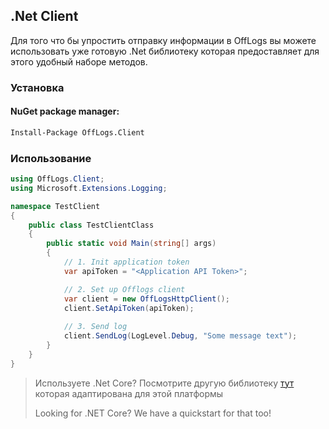﻿## .Net Client

Для того что бы упростить отправку информации в OffLogs вы можете использовать уже готовую .Net
библиотеку которая предоставляет для этого удобный наборе методов.

### Установка

#### NuGet package manager:
```bash
Install-Package OffLogs.Client
```

### Использование

```c#
using OffLogs.Client;
using Microsoft.Extensions.Logging;

namespace TestClient
{
    public class TestClientClass
    {
        public static void Main(string[] args)
        {
            // 1. Init application token
            var apiToken = "<Application API Token>";

            // 2. Set up Offlogs client
            var client = new OffLogsHttpClient();
            client.SetApiToken(apiToken);
            
            // 3. Send log
            client.SendLog(LogLevel.Debug, "Some message text");           
        }
    }
}
```

> Используете .Net Core? Посмотрите другую библиотеку [тут]() 
> которая адаптирована для этой платформы 
> 
> Looking for .NET Core? We have a quickstart for that too!

